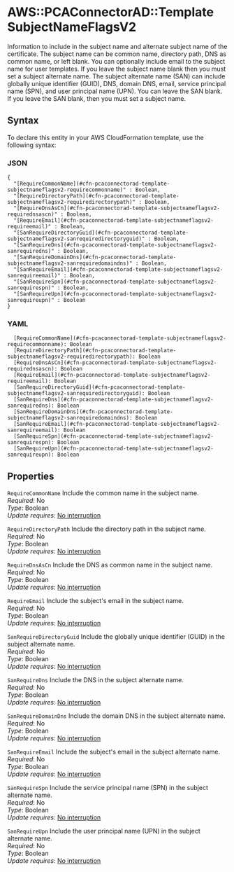 # AWS::PCAConnectorAD::Template SubjectNameFlagsV2<a name="aws-properties-pcaconnectorad-template-subjectnameflagsv2"></a>

Information to include in the subject name and alternate subject name of the certificate\. The subject name can be common name, directory path, DNS as common name, or left blank\. You can optionally include email to the subject name for user templates\. If you leave the subject name blank then you must set a subject alternate name\. The subject alternate name \(SAN\) can include globally unique identifier \(GUID\), DNS, domain DNS, email, service principal name \(SPN\), and user principal name \(UPN\)\. You can leave the SAN blank\. If you leave the SAN blank, then you must set a subject name\.

## Syntax<a name="aws-properties-pcaconnectorad-template-subjectnameflagsv2-syntax"></a>

To declare this entity in your AWS CloudFormation template, use the following syntax:

### JSON<a name="aws-properties-pcaconnectorad-template-subjectnameflagsv2-syntax.json"></a>

```
{
  "[RequireCommonName](#cfn-pcaconnectorad-template-subjectnameflagsv2-requirecommonname)" : Boolean,
  "[RequireDirectoryPath](#cfn-pcaconnectorad-template-subjectnameflagsv2-requiredirectorypath)" : Boolean,
  "[RequireDnsAsCn](#cfn-pcaconnectorad-template-subjectnameflagsv2-requirednsascn)" : Boolean,
  "[RequireEmail](#cfn-pcaconnectorad-template-subjectnameflagsv2-requireemail)" : Boolean,
  "[SanRequireDirectoryGuid](#cfn-pcaconnectorad-template-subjectnameflagsv2-sanrequiredirectoryguid)" : Boolean,
  "[SanRequireDns](#cfn-pcaconnectorad-template-subjectnameflagsv2-sanrequiredns)" : Boolean,
  "[SanRequireDomainDns](#cfn-pcaconnectorad-template-subjectnameflagsv2-sanrequiredomaindns)" : Boolean,
  "[SanRequireEmail](#cfn-pcaconnectorad-template-subjectnameflagsv2-sanrequireemail)" : Boolean,
  "[SanRequireSpn](#cfn-pcaconnectorad-template-subjectnameflagsv2-sanrequirespn)" : Boolean,
  "[SanRequireUpn](#cfn-pcaconnectorad-template-subjectnameflagsv2-sanrequireupn)" : Boolean
}
```

### YAML<a name="aws-properties-pcaconnectorad-template-subjectnameflagsv2-syntax.yaml"></a>

```
  [RequireCommonName](#cfn-pcaconnectorad-template-subjectnameflagsv2-requirecommonname): Boolean
  [RequireDirectoryPath](#cfn-pcaconnectorad-template-subjectnameflagsv2-requiredirectorypath): Boolean
  [RequireDnsAsCn](#cfn-pcaconnectorad-template-subjectnameflagsv2-requirednsascn): Boolean
  [RequireEmail](#cfn-pcaconnectorad-template-subjectnameflagsv2-requireemail): Boolean
  [SanRequireDirectoryGuid](#cfn-pcaconnectorad-template-subjectnameflagsv2-sanrequiredirectoryguid): Boolean
  [SanRequireDns](#cfn-pcaconnectorad-template-subjectnameflagsv2-sanrequiredns): Boolean
  [SanRequireDomainDns](#cfn-pcaconnectorad-template-subjectnameflagsv2-sanrequiredomaindns): Boolean
  [SanRequireEmail](#cfn-pcaconnectorad-template-subjectnameflagsv2-sanrequireemail): Boolean
  [SanRequireSpn](#cfn-pcaconnectorad-template-subjectnameflagsv2-sanrequirespn): Boolean
  [SanRequireUpn](#cfn-pcaconnectorad-template-subjectnameflagsv2-sanrequireupn): Boolean
```

## Properties<a name="aws-properties-pcaconnectorad-template-subjectnameflagsv2-properties"></a>

`RequireCommonName`  <a name="cfn-pcaconnectorad-template-subjectnameflagsv2-requirecommonname"></a>
Include the common name in the subject name\.  
*Required*: No  
*Type*: Boolean  
*Update requires*: [No interruption](https://docs.aws.amazon.com/AWSCloudFormation/latest/UserGuide/using-cfn-updating-stacks-update-behaviors.html#update-no-interrupt)

`RequireDirectoryPath`  <a name="cfn-pcaconnectorad-template-subjectnameflagsv2-requiredirectorypath"></a>
Include the directory path in the subject name\.  
*Required*: No  
*Type*: Boolean  
*Update requires*: [No interruption](https://docs.aws.amazon.com/AWSCloudFormation/latest/UserGuide/using-cfn-updating-stacks-update-behaviors.html#update-no-interrupt)

`RequireDnsAsCn`  <a name="cfn-pcaconnectorad-template-subjectnameflagsv2-requirednsascn"></a>
Include the DNS as common name in the subject name\.  
*Required*: No  
*Type*: Boolean  
*Update requires*: [No interruption](https://docs.aws.amazon.com/AWSCloudFormation/latest/UserGuide/using-cfn-updating-stacks-update-behaviors.html#update-no-interrupt)

`RequireEmail`  <a name="cfn-pcaconnectorad-template-subjectnameflagsv2-requireemail"></a>
Include the subject's email in the subject name\.  
*Required*: No  
*Type*: Boolean  
*Update requires*: [No interruption](https://docs.aws.amazon.com/AWSCloudFormation/latest/UserGuide/using-cfn-updating-stacks-update-behaviors.html#update-no-interrupt)

`SanRequireDirectoryGuid`  <a name="cfn-pcaconnectorad-template-subjectnameflagsv2-sanrequiredirectoryguid"></a>
Include the globally unique identifier \(GUID\) in the subject alternate name\.  
*Required*: No  
*Type*: Boolean  
*Update requires*: [No interruption](https://docs.aws.amazon.com/AWSCloudFormation/latest/UserGuide/using-cfn-updating-stacks-update-behaviors.html#update-no-interrupt)

`SanRequireDns`  <a name="cfn-pcaconnectorad-template-subjectnameflagsv2-sanrequiredns"></a>
Include the DNS in the subject alternate name\.  
*Required*: No  
*Type*: Boolean  
*Update requires*: [No interruption](https://docs.aws.amazon.com/AWSCloudFormation/latest/UserGuide/using-cfn-updating-stacks-update-behaviors.html#update-no-interrupt)

`SanRequireDomainDns`  <a name="cfn-pcaconnectorad-template-subjectnameflagsv2-sanrequiredomaindns"></a>
Include the domain DNS in the subject alternate name\.  
*Required*: No  
*Type*: Boolean  
*Update requires*: [No interruption](https://docs.aws.amazon.com/AWSCloudFormation/latest/UserGuide/using-cfn-updating-stacks-update-behaviors.html#update-no-interrupt)

`SanRequireEmail`  <a name="cfn-pcaconnectorad-template-subjectnameflagsv2-sanrequireemail"></a>
Include the subject's email in the subject alternate name\.  
*Required*: No  
*Type*: Boolean  
*Update requires*: [No interruption](https://docs.aws.amazon.com/AWSCloudFormation/latest/UserGuide/using-cfn-updating-stacks-update-behaviors.html#update-no-interrupt)

`SanRequireSpn`  <a name="cfn-pcaconnectorad-template-subjectnameflagsv2-sanrequirespn"></a>
Include the service principal name \(SPN\) in the subject alternate name\.  
*Required*: No  
*Type*: Boolean  
*Update requires*: [No interruption](https://docs.aws.amazon.com/AWSCloudFormation/latest/UserGuide/using-cfn-updating-stacks-update-behaviors.html#update-no-interrupt)

`SanRequireUpn`  <a name="cfn-pcaconnectorad-template-subjectnameflagsv2-sanrequireupn"></a>
Include the user principal name \(UPN\) in the subject alternate name\.  
*Required*: No  
*Type*: Boolean  
*Update requires*: [No interruption](https://docs.aws.amazon.com/AWSCloudFormation/latest/UserGuide/using-cfn-updating-stacks-update-behaviors.html#update-no-interrupt)